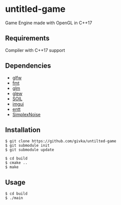 # untitled-game
Game Engine made with OpenGL in C++17

## Requirements
Compiler with C++17 support

## Dependencies
* [glfw](https://github.com/glfw/glfw.git)
* [fmt](https://github.com/fmtlib/fmt.git)
* [glm](https://github.com/g-truc/glm.git)
* [glew](https://github.com/Perlmint/glew-cmake.git)
* [SOIL](https://github.com/paralin/soil.git)
* [imgui](https://github.com/ocornut/imgui.git)
* [entt](https://github.com/skypjack/entt.git)
* [SimplexNoise](https://github.com/SRombauts/SimplexNoise.git)

## Installation 
    $ git clone https://github.com/givka/untilted-game
    $ git submodule init
    $ git submodule update
    
    $ cd build
    $ cmake ..
    $ make

## Usage
    $ cd build
    $ ./main
